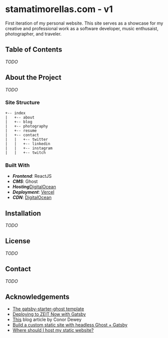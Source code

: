 # stamatimorellas.com - v1
First iteration of my personal website. This site serves as a showcase for my creative and professional work as a software developer, music enthusaist, photographer, and traveler. 

## Table of Contents

*TODO*

## About the Project

*TODO*

### Site Structure

```
+-- index
|   +-- about
|   +-- blog
|   +-- photography
|   +-- resume
|   +-- contact
|   |   +-- twitter
|   |   +-- linkedin
|   |   +-- instagram
|   |   +-- twitch
```

### Built With 

* ***Frontend***: ReactJS
* ***CMS***: Ghost
* ***Hosting***[DigitalOcean](https://digitalocean.com)
* ***Deployment***: [Vercel](https://vercel.com)
* ***CDN***: [DigitalOcean](https://digitalocean.com)

## Installation

*TODO*

## License

*TODO*

## Contact

*TODO*

## Acknowledgements

* [The gatsby-starter-ghost template](https://github.com/tryghost/gatsby-starter-ghost)
* [Deploying to ZEIT Now with Gatsby](https://www.gatsbyjs.org/docs/deploying-to-zeit-now/)
* [This](https://www.conordewey.com/blog/building-my-blog-with-gatsby-and-ghost/) blog article by Conor Dewey
* [Build a custom static site with headless Ghost + Gatsby](https://ghost.org/docs/api/v3/gatsby/)
* [Where should I host my static website?](https://yrezgui.com/blog/2018/04/where-should-i-host-my-static-website)
